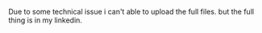 Due to some technical issue i can't able to upload the full files.
but the full thing is in my linkedin.
